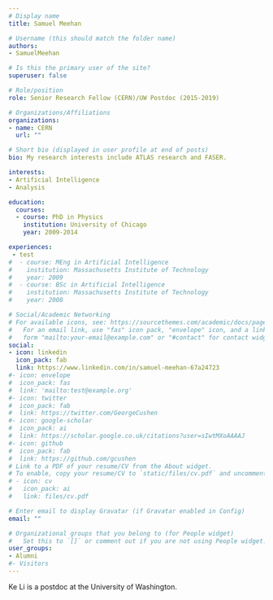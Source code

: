 ```yaml
---
# Display name
title: Samuel Meehan

# Username (this should match the folder name)
authors:
- SamuelMeehan

# Is this the primary user of the site?
superuser: false

# Role/position
role: Senior Research Fellow (CERN)/UW Postdoc (2015-2019)

# Organizations/Affiliations
organizations:
- name: CERN
  url: ""

# Short bio (displayed in user profile at end of posts)
bio: My research interests include ATLAS research and FASER.

interests:
- Artificial Intelligence
- Analysis

education:
  courses:
  - course: PhD in Physics
    institution: University of Chicago
    year: 2009-2014

experiences:
 - test
#  - course: MEng in Artificial Intelligence
#    institution: Massachusetts Institute of Technology
#    year: 2009
#  - course: BSc in Artificial Intelligence
#    institution: Massachusetts Institute of Technology
#    year: 2008

# Social/Academic Networking
# For available icons, see: https://sourcethemes.com/academic/docs/page-builder/#icons
#   For an email link, use "fas" icon pack, "envelope" icon, and a link in the
#   form "mailto:your-email@example.com" or "#contact" for contact widget.
social:
- icon: linkedin
  icon_pack: fab
  link: https://www.linkedin.com/in/samuel-meehan-67a24723
#- icon: envelope
#  icon_pack: fas
#  link: 'mailto:test@example.org'
#- icon: twitter
#  icon_pack: fab
#  link: https://twitter.com/GeorgeCushen
#- icon: google-scholar
#  icon_pack: ai
#  link: https://scholar.google.co.uk/citations?user=sIwtMXoAAAAJ
#- icon: github
#  icon_pack: fab
#  link: https://github.com/gcushen
# Link to a PDF of your resume/CV from the About widget.
# To enable, copy your resume/CV to `static/files/cv.pdf` and uncomment the lines below.
# - icon: cv
#   icon_pack: ai
#   link: files/cv.pdf

# Enter email to display Gravatar (if Gravatar enabled in Config)
email: ""

# Organizational groups that you belong to (for People widget)
#   Set this to `[]` or comment out if you are not using People widget.
user_groups:
- Alumni
#- Visitors
---
```


Ke Li is a postdoc at the University of Washington.
